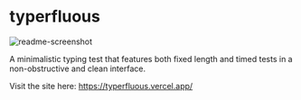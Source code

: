 # typerfluous

![readme-screenshot](/Users/sabuammer/dev/svelte-apps/typerfluous/static/readme-screenshot.png)

A minimalistic typing test that features both fixed length and timed tests in a non-obstructive and clean interface.

Visit the site here: https://typerfluous.vercel.app/

